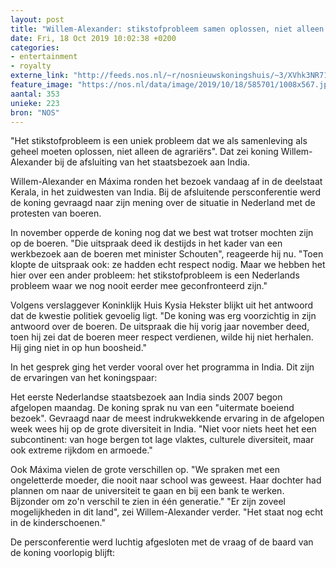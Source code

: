 ```yaml
---
layout: post
title: "Willem-Alexander: stikstofprobleem samen oplossen, niet alleen de boeren"
date: Fri, 18 Oct 2019 10:02:38 +0200
categories: 
- entertainment 
- royalty 
externe_link: "http://feeds.nos.nl/~r/nosnieuwskoningshuis/~3/XVhk3NR716c/2306634"
feature_image: "https://nos.nl/data/image/2019/10/18/585701/1008x567.jpg"
aantal: 353
unieke: 223
bron: "NOS"
---
```


<p>"Het stikstofprobleem is een uniek probleem dat we als samenleving als geheel moeten oplossen, niet alleen de agrariërs". Dat zei koning Willem-Alexander bij de afsluiting van het staatsbezoek aan India.</p>
<p>Willem-Alexander en Máxima ronden het bezoek vandaag af in de deelstaat Kerala, in het zuidwesten van India. Bij de afsluitende persconferentie werd de koning gevraagd naar zijn mening over de situatie in Nederland met de protesten van boeren.</p>
<p>In november opperde de koning nog dat we best wat trotser mochten zijn op de boeren. "Die uitspraak deed ik destijds in het kader van een werkbezoek aan de boeren met minister Schouten", reageerde hij nu. "Toen klopte de uitspraak ook: ze hadden echt respect nodig. Maar we hebben het hier over een ander probleem: het stikstofprobleem is een Nederlands probleem waar we nog nooit eerder mee geconfronteerd zijn."</p>
<p>Volgens verslaggever Koninklijk Huis Kysia Hekster blijkt uit het antwoord dat de kwestie politiek gevoelig ligt. "De koning was erg voorzichtig in zijn antwoord over de boeren. De uitspraak die hij vorig jaar november deed, toen hij zei dat de boeren meer respect verdienen, wilde hij niet herhalen. Hij ging niet in op hun boosheid."</p>
<p>In het gesprek ging het verder vooral over het programma in India. Dit zijn de ervaringen van het koningspaar:</p>
<p>Het eerste Nederlandse staatsbezoek aan India sinds 2007 begon afgelopen maandag. De koning sprak nu van een "uitermate boeiend bezoek". Gevraagd naar de meest indrukwekkende ervaring in de afgelopen week wees hij op de grote diversiteit in India. "Niet voor niets heet het een subcontinent: van hoge bergen tot lage vlaktes, culturele diversiteit, maar ook extreme rijkdom en armoede."</p>
<p>Ook Máxima vielen de grote verschillen op. "We spraken met een ongeletterde moeder, die nooit naar school was geweest. Haar dochter had plannen om naar de universiteit te gaan en bij een bank te werken. Bijzonder om zo'n verschil te zien in één generatie." "Er zijn zoveel mogelijkheden in dit land", zei Willem-Alexander verder. "Het staat nog echt in de kinderschoenen."</p>
<p>De persconferentie werd luchtig afgesloten met de vraag of de baard van de koning voorlopig blijft:</p>
<p> </p><img src="http://feeds.feedburner.com/~r/nosnieuwskoningshuis/~4/XVhk3NR716c" height="1" width="1" alt=""/>
